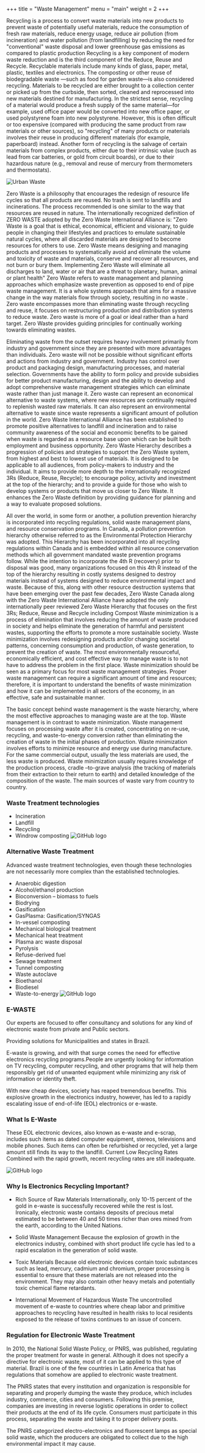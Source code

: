 +++
title = "Waste Management"
menu = "main"
weight = 2
+++

Recycling is a process to convert  waste materials into new products to prevent waste of potentially useful materials, reduce the consumption of fresh raw materials, reduce energy usage, reduce air pollution (from incineration) and water pollution (from landfilling) by reducing the need for "conventional" waste disposal and lower greenhouse gas emissions as compared to plastic production
Recycling is a key component of modern waste reduction and is the third component of the Reduce, Reuse and Recycle.
Recyclable materials include many kinds of glass, paper, metal, plastic, textiles and electronics. The composting or other reuse of biodegradable waste —such as food for garden waste—is also considered  recycling.
Materials to be recycled are either brought to a collection center or picked up from the curbside, then sorted, cleaned and reprocessed into new materials destined for manufacturing.
In the strictest sense, recycling of a material would produce a fresh supply of the same material—for example, used office paper would be converted into new office paper, or used polystyrene foam into new polystyrene. However, this is often difficult or too expensive (compared with producing the same product from raw materials or other sources), so "recycling" of many products or materials involves their reuse in producing different materials (for example, paperboard) instead. Another form of recycling is the salvage of certain materials from complex products, either due to their intrinsic value (such as lead from car batteries, or gold from circuit boards), or due to their hazardous nature (e.g., removal and reuse of mercury from thermometers and thermostats).

![Urban Waste](/images/lixourbano2.jpg)

Zero Waste is a philosophy that encourages the redesign of resource life cycles so that all products are reused. No trash is sent to landfills and incinerations. The process recommended is one similar to the way that resources are reused in nature. The internationally recognized definition of ZERO WASTE adopted by the Zero Waste International Alliance is:
"Zero Waste is a goal that is ethical, economical, efficient and visionary, to guide people in changing their lifestyles and practices to emulate sustainable natural cycles, where all discarded materials are designed to become resources for others to use.
Zero Waste means designing and managing products and processes to systematically avoid and eliminate the volume and toxicity of waste and materials, conserve and recover all resources, and not burn or bury them.
Implementing Zero Waste will eliminate all discharges to land, water or air that are a threat to planetary, human, animal or plant health"
Zero Waste refers to waste management and planning approaches which emphasize waste prevention as opposed to end of pipe waste management. It is a whole systems approach that aims for a massive change in the way materials flow through society, resulting in no waste .  Zero waste encompasses more than eliminating waste through recycling and reuse, it focuses on restructuring production and distribution systems to reduce waste. Zero waste is more of a goal or ideal rather than a hard target.
Zero Waste provides guiding principles for continually working towards eliminating wastes.

Eliminating waste from the outset requires heavy involvement primarily from industry and government since they are presented with more advantages than individuals. Zero waste will not be possible without significant efforts and actions from industry and government. Industry has control over product and packaging design, manufacturing processes, and material selection. Governments have the ability to form policy and provide subsidies for better product manufacturing, design and the ability to develop and adopt comprehensive waste management strategies which can eliminate waste rather than just manage it.
Zero waste can represent an economical alternative to waste systems, where new resources are continually required to replenish wasted raw materials. It can also represent an environmental alternative to waste since waste represents a significant amount of pollution in the world.
Zero Waste International Alliance has been established to promote positive alternatives to landfill and incineration and to raise community awareness of the social and economic benefits to be gained when waste is regarded as a resource base upon which can be built both employment and business opportunity.
Zero Waste Hierarchy describes a progression of policies and strategies to support the Zero Waste system, from highest and best to lowest use of materials. It is designed to be applicable to all audiences, from policy-makers to industry and the individual. It aims to provide more depth to the internationally recognized 3Rs (Reduce, Reuse, Recycle); to encourage policy, activity and investment at the top of the hierarchy; and to provide a guide for those who wish to develop systems or products that move us closer to Zero Waste. It enhances the Zero Waste definition by providing guidance for planning and a way to evaluate proposed solutions.


All over the world, in some form or another, a pollution prevention hierarchy is incorporated into recycling regulations, solid waste management plans, and resource conservation programs. In Canada, a pollution prevention hierarchy otherwise referred to as the Environmental Protection Hierarchy was adopted. This Hierarchy has been incorporated into all recycling regulations within Canada and is embedded within all resource conservation methods which all government mandated waste prevention programs follow. While the intention to incorporate the 4th R (recovery) prior to disposal was good, many organizations focused on this 4th R instead of the top of the hierarchy resulting in costly systems designed to destroy materials instead of systems designed to reduce environmental impact and waste. Because of this, along with other resource destruction systems that have been emerging over the past few decades, Zero Waste Canada along with the Zero Waste International Alliance have adopted the only internationally peer reviewed Zero Waste Hierarchy that focuses on the first 3Rs; Reduce, Reuse and Recycle including Compost
Waste minimization is a process of elimination that involves reducing the amount of waste produced in society and helps eliminate the generation of harmful and persistent wastes, supporting the efforts to promote a more sustainable society. Waste minimization involves redesigning products and/or changing societal patterns, concerning  consumption and production, of waste generation, to prevent the creation of waste.
The most environmentally resourceful, economically efficient, and cost effective way to manage waste is to not have to address the problem in the first place. Waste minimization should be seen as a primary focus for most waste management strategies. Proper waste management can require a significant amount of time and resources; therefore, it is important to understand the benefits of waste minimization and how it can be implemented in all sectors of the economy, in an effective, safe and sustainable manner.

The basic concept behind waste management is the waste hierarchy, where the most effective approaches to managing waste are at the top. Waste management is in contrast to waste minimization. Waste management focuses on processing waste after it is created, concentrating on re-use, recycling, and waste-to-energy conversion rather than eliminating the creation of waste in the initial phases of production. Waste minimization involves efforts to minimize  resource and  energy use during manufacture. For the same commercial output, usually the less materials are used, the less waste is produced. Waste minimization usually requires knowledge of the production process, cradle –to-grave analysis (the tracking of materials from their extraction to their return to earth) and detailed knowledge of the composition of the waste.
The main sources of waste vary from country to country.

### Waste Treatment technologies

* Incineration
* Landfill
* Recycling
* Windrow composting                                      ![GitHub logo](/images/recycle.PNG)


### Alternative Waste Treatment

Advanced waste treatment technologies, even though these technologies are not necessarily more complex than the established technologies.

* Anaerobic digestion
* Alcohol/ethanol production
* Bioconversion – biomass to fuels
* Biodrying
* Gasification
* GasPlasma: Gasification/SYNGAS
* In-vessel composting
* Mechanical biological treatment
* Mechanical heat treatment
* Plasma arc waste disposal
* Pyrolysis
* Refuse-derived fuel
* Sewage treatment
* Tunnel composting
* Waste autoclave
* Bioethanol
* Biodiesel
* Waste-to-energy                                           ![GitHub logo](/images/recyclepercurse.PNG)


### E-WASTE

Our experts are focused to offer consultancy and solutions for any kind of electronic waste from private and Public sectors.

Providing solutions for Municipalities and states in Brazil.

E-waste is growing, and with that surge comes the need for effective electronics recycling programs.People are urgently looking for information on TV recycling, computer recycling, and other programs that will help them responsibly get rid of unwanted equipment ​while minimizing any risk of information or identity theft.

With new cheap devices, society has reaped tremendous benefits. This explosive growth in the electronics industry, however, has led to a rapidly escalating issue of end-of-life (EOL) electronics or e-waste.

### What Is E-Waste
These EOL electronic devices, also known as e-waste and e-scrap, includes such items as dated computer equipment, stereos, televisions and mobile phones. Such items can often be refurbished or recycled, yet a large amount still finds its way to the landfill. Current Low Recycling Rates Combined with the rapid growth, recent recycling rates are still inadequate.

![GitHub logo](/images/eletronicwaste.jpg)

### Why Is Electronics Recycling Important?

* Rich Source of Raw Materials Internationally, only 10-15 percent of the gold in e-waste is successfully recovered while the rest is lost. Ironically, electronic waste contains deposits of precious metal estimated to be between 40 and 50 times richer than ores mined from the earth, according to the United Nations.

* Solid Waste Management Because the explosion of growth in the electronics industry, combined with short product life cycle has led to a rapid escalation in the generation of solid waste.
* Toxic Materials Because old electronic devices contain toxic substances such as lead, mercury, cadmium and chromium, proper processing is essential to ensure that these materials are not released into the environment. They may also contain other heavy metals and potentially toxic chemical flame retardants.
* International Movement of Hazardous Waste The uncontrolled movement of e-waste to countries where cheap labor and primitive approaches to recycling have resulted in health risks to local residents exposed to the release of toxins continues to an issue of concern.


### Regulation for Electronic Waste Treatment
In 2010, the National Solid Waste Policy, or PNRS, was published, regulating the proper treatment for waste in general. Although it does not specify a directive for electronic waste, most of it can be applied to this type of material. Brazil is one of the few countries in Latin America that has regulations that somehow are applied to electronic waste treatment.

The PNRS states that every institution and organization is responsible for separating and properly dumping the waste they produce, which includes industry, commerce, cities and consumers. Following this premise, companies are investing in reverse logistic operations in order to collect their products at the end of its life cycle. Consumers must participate in this process, separating the waste and taking it to proper delivery posts.

The PNRS categorized electro-electronics and fluorescent lamps as special solid waste, which the producers are obligated to collect due to the high environmental impact it may cause.
